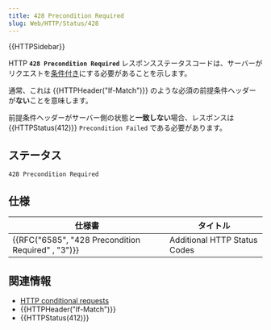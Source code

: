 ```yaml
---
title: 428 Precondition Required
slug: Web/HTTP/Status/428
---
```

{{HTTPSidebar}}

HTTP **`428 Precondition Required`** レスポンスステータスコードは、サーバーがリクエストを[条件付き](/ja/docs/Web/HTTP/Conditional_requests)にする必要があることを示します。

通常、これは {{HTTPHeader("If-Match")}} のような必須の前提条件ヘッダーが**ない**ことを意味します。

前提条件ヘッダーがサーバー側の状態と**一致しない**場合、レスポンスは {{HTTPStatus(412)}} `Precondition Failed` である必要があります。

## ステータス

```
428 Precondition Required
```

## 仕様

| 仕様書                                                               | タイトル                     |
| -------------------------------------------------------------------- | ---------------------------- |
| {{RFC("6585", "428 Precondition Required" , "3")}} | Additional HTTP Status Codes |

## 関連情報

- [HTTP conditional requests](/ja/docs/Web/HTTP/Conditional_requests)
- {{HTTPHeader("If-Match")}}
- {{HTTPStatus(412)}}
